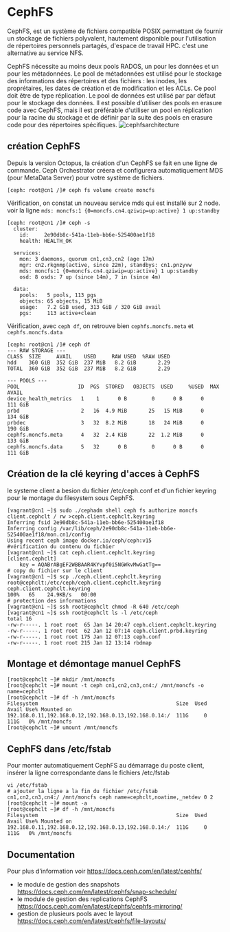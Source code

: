 # CephFS
CephFS, est un système de fichiers compatible POSIX permettant de fournir un stockage de fichiers polyvalent, hautement disponible pour l'utilisation 
de répertoires personnels partagés, d'espace de travail HPC. c'est une alternative au service NFS.

CephFS nécessite au moins deux pools RADOS, un pour les données et un pour les métadonnées.
Le pool de métadonnées est utilisé pour le stockage des informations des répertoires et des fichiers : les inodes, les
proprétaires, les dates de création et de modification et les ACLs. Ce pool doit être de type réplication.
Le pool de données est utilisé par par défaut pour le stockage des données.
Il est possible d’utiliser des pools en erasure code avec CephFS, mais il est préférable d'utiliser un pool en réplication
pour la racine du stockage et de définir par la suite des pools en erasure code pour des répertoires spécifiques.
![cephfsarchitecture](cephfs-architecture.svg)
## création CephFS
Depuis la version Octopus, la création d'un CephFS se fait en une ligne de commande.
Ceph Orchestrator créera et configurera automatiquement MDS (pour MetaData Server) pour votre système de fichiers.
```
[ceph: root@cn1 /]# ceph fs volume create moncfs   
```
Vérification, on constat un nouveau service mds qui est installé sur 2 node. voir la ligne ```mds: moncfs:1 {0=moncfs.cn4.qziwip=up:active} 1 up:standby```   
```
[ceph: root@cn1 /]# ceph -s
  cluster:
    id:     2e90db8c-541a-11eb-bb6e-525400ae1f18
    health: HEALTH_OK
 
  services:
    mon: 3 daemons, quorum cn1,cn3,cn2 (age 17m)
    mgr: cn2.rkgnmp(active, since 22m), standbys: cn1.pnzyvw
    mds: moncfs:1 {0=moncfs.cn4.qziwip=up:active} 1 up:standby
    osd: 8 osds: 7 up (since 14m), 7 in (since 4m)
 
  data:
    pools:   5 pools, 113 pgs
    objects: 65 objects, 15 MiB
    usage:   7.2 GiB used, 313 GiB / 320 GiB avail
    pgs:     113 active+clean
```
Vérification, avec ```ceph df```, on retrouve bien ```cephfs.moncfs.meta``` et ```cephfs.moncfs.data```
```
[ceph: root@cn1 /]# ceph df
--- RAW STORAGE ---
CLASS  SIZE     AVAIL    USED     RAW USED  %RAW USED
hdd    360 GiB  352 GiB  237 MiB   8.2 GiB       2.29
TOTAL  360 GiB  352 GiB  237 MiB   8.2 GiB       2.29
 
--- POOLS ---
POOL                   ID  PGS  STORED   OBJECTS  USED     %USED  MAX AVAIL
device_health_metrics   1    1      0 B        0      0 B      0    111 GiB
prbd                    2   16  4.9 MiB       25   15 MiB      0    134 GiB
prbdec                  3   32  8.2 MiB       18   24 MiB      0    190 GiB
cephfs.moncfs.meta      4   32  2.4 KiB       22  1.2 MiB      0    133 GiB
cephfs.moncfs.data      5   32      0 B        0      0 B      0    111 GiB

```
## Création de la clé keyring d'acces à CephFS
le systeme client a besion du fichier /etc/ceph.conf et d'un fichier keyring pour le montage du filesystem sous CephFS.
```
[vagrant@cn1 ~]$ sudo ./cephadm shell ceph fs authorize moncfs client.cephclt / rw >ceph.client.cephclt.keyring
Inferring fsid 2e90db8c-541a-11eb-bb6e-525400ae1f18
Inferring config /var/lib/ceph/2e90db8c-541a-11eb-bb6e-525400ae1f18/mon.cn1/config
Using recent ceph image docker.io/ceph/ceph:v15
#vérification du contenu du fichier
[vagrant@cn1 ~]$ cat ceph.client.cephclt.keyring
[client.cephclt]
	key = AQABrABgEF2WBBAAR4KYvpf0i5NGWkvMwGatTg==
# copy du fichier sur le client
[vagrant@cn1 ~]$ scp ./ceph.client.cephclt.keyring root@cephclt:/etc/ceph/ceph.client.cephclt.keyring
ceph.client.cephclt.keyring                                               100%   65    24.9KB/s   00:00
# protection des informations
[vagrant@cn1 ~]$ ssh root@cephclt chmod -R 640 /etc/ceph
[vagrant@cn1 ~]$ ssh root@cephclt ls -l /etc/ceph
total 16
-rw-r-----. 1 root root  65 Jan 14 20:47 ceph.client.cephclt.keyring
-rw-r-----. 1 root root  62 Jan 12 07:14 ceph.client.prbd.keyring
-rw-r-----. 1 root root 175 Jan 12 07:13 ceph.conf
-rw-r-----. 1 root root 215 Jan 12 13:14 rbdmap
```
## Montage et démontage manuel CephFS
```
[root@cephclt ~]# mkdir /mnt/moncfs
[root@cephclt ~]# mount -t ceph cn1,cn2,cn3,cn4:/ /mnt/moncfs -o name=cephclt
[root@cephclt ~]# df -h /mnt/moncfs
Filesystem                                             Size  Used Avail Use% Mounted on
192.168.0.11,192.168.0.12,192.168.0.13,192.168.0.14:/  111G     0  111G   0% /mnt/moncfs
[root@cephclt ~]# umount /mnt/moncfs
```
## CephFS dans /etc/fstab
Pour monter automatiquement CephFS au démarrage du poste client, insérer la ligne correspondante dans le fichiers /etc/fstab
```
vi /etc/fstab
# ajouter la ligne a la fin du fichier /etc/fstab
cn1,cn2,cn3,cn4:/ /mnt/moncfs ceph name=cephclt,noatime,_netdev 0 2
[root@cephclt ~]# mount -a
[root@cephclt ~]# df -h /mnt/moncfs
Filesystem                                             Size  Used Avail Use% Mounted on
192.168.0.11,192.168.0.12,192.168.0.13,192.168.0.14:/  111G     0  111G   0% /mnt/moncfs
```
## Documentation
Pour plus d’information voir https://docs.ceph.com/en/latest/cephfs/
- le module de gestion des snapshots https://docs.ceph.com/en/latest/cephfs/snap-schedule/
- le module de gestion des replications CephFS https://docs.ceph.com/en/latest/cephfs/cephfs-mirroring/
- gestion de plusieurs pools avec le layout https://docs.ceph.com/en/latest/cephfs/file-layouts/




